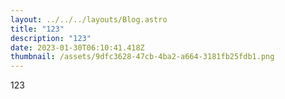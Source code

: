 ```yaml
---
layout: ../../../layouts/Blog.astro
title: "123"
description: "123"
date: 2023-01-30T06:10:41.418Z
thumbnail: /assets/9dfc3628-47cb-4ba2-a664-3181fb25fdb1.png
---
```

1﻿23